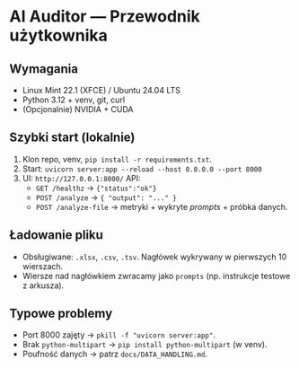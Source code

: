 # AI Auditor — Przewodnik użytkownika

## Wymagania
- Linux Mint 22.1 (XFCE) / Ubuntu 24.04 LTS
- Python 3.12 + venv, git, curl
- (Opcjonalnie) NVIDIA + CUDA

## Szybki start (lokalnie)
1. Klon repo, venv, `pip install -r requirements.txt`.
2. Start: `uvicorn server:app --reload --host 0.0.0.0 --port 8000`
3. UI: `http://127.0.0.1:8000/`
   API:
   - `GET /healthz` → `{"status":"ok"}`
   - `POST /analyze` → `{ "output": "..." }`
   - `POST /analyze-file` → metryki + wykryte *prompts* + próbka danych.

## Ładowanie pliku
- Obsługiwane: `.xlsx`, `.csv`, `.tsv`. Nagłówek wykrywany w pierwszych 10 wierszach.
- Wiersze nad nagłówkiem zwracamy jako `prompts` (np. instrukcje testowe z arkusza).

## Typowe problemy
- Port 8000 zajęty → `pkill -f "uvicorn server:app"`.
- Brak `python-multipart` → `pip install python-multipart` (w venv).
- Poufność danych → patrz `docs/DATA_HANDLING.md`.
